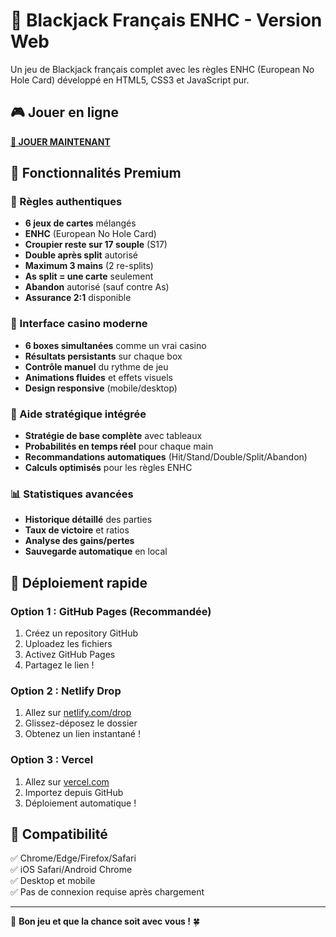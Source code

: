 # 🎰 Blackjack Français ENHC - Version Web

Un jeu de Blackjack français complet avec les règles ENHC (European No Hole Card) développé en HTML5, CSS3 et JavaScript pur.

## 🎮 Jouer en ligne

**[🎯 JOUER MAINTENANT](https://votre-username.github.io/BJDan)**

## 🌟 Fonctionnalités Premium

### 🎲 Règles authentiques
- **6 jeux de cartes** mélangés
- **ENHC** (European No Hole Card)
- **Croupier reste sur 17 souple** (S17)
- **Double après split** autorisé
- **Maximum 3 mains** (2 re-splits)
- **As split = une carte** seulement
- **Abandon** autorisé (sauf contre As)
- **Assurance 2:1** disponible

### 🎯 Interface casino moderne
- **6 boxes simultanées** comme un vrai casino
- **Résultats persistants** sur chaque box
- **Contrôle manuel** du rythme de jeu
- **Animations fluides** et effets visuels
- **Design responsive** (mobile/desktop)

### 🧠 Aide stratégique intégrée
- **Stratégie de base complète** avec tableaux
- **Probabilités en temps réel** pour chaque main
- **Recommandations automatiques** (Hit/Stand/Double/Split/Abandon)
- **Calculs optimisés** pour les règles ENHC

### 📊 Statistiques avancées
- **Historique détaillé** des parties
- **Taux de victoire** et ratios
- **Analyse des gains/pertes**
- **Sauvegarde automatique** en local

## 🚀 Déploiement rapide

### Option 1 : GitHub Pages (Recommandée)
1. Créez un repository GitHub
2. Uploadez les fichiers
3. Activez GitHub Pages
4. Partagez le lien !

### Option 2 : Netlify Drop
1. Allez sur [netlify.com/drop](https://app.netlify.com/drop)
2. Glissez-déposez le dossier
3. Obtenez un lien instantané !

### Option 3 : Vercel
1. Allez sur [vercel.com](https://vercel.com)
2. Importez depuis GitHub
3. Déploiement automatique !

## 📱 Compatibilité

✅ Chrome/Edge/Firefox/Safari  
✅ iOS Safari/Android Chrome  
✅ Desktop et mobile  
✅ Pas de connexion requise après chargement  

---

🎰 **Bon jeu et que la chance soit avec vous !** 🍀
